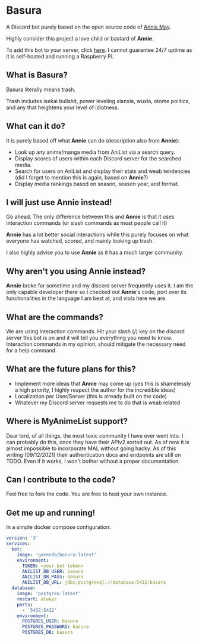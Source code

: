# Basura

A Discord bot purely based on the open source code of [Annie May](https://github.com/AlexanderColen/Annie-May-Discord-Bot).

Highly consider this project a love child or bastard of **Annie**.

To add this bot to your server, click [here](https://discord.com/api/oauth2/authorize?client_id=870014073197170799&permissions=517543939136&scope=bot%20applications.commands).
I cannot guarantee 24/7 uptime as it is self-hosted and running a Raspberry Pi.

## What is Basura?
Basura literally means trash.

Trash includes isekai bullshit, power leveling xianxia, wuxia, otome politics,
and any that heightens your level of idiotness.

## What can it do?
It is purely based off what **Annie** can do (description also from **Annie**):
- Look up any anime/manga media from AniList via a search query.
- Display scores of users within each Discord server for the searched media.
- Search for users on AniList and display their stats and weab tendencies (did I forget to mention this is again, based on **Annie**?)
- Display media rankings based on season, season year, and format.

## I will just use Annie instead!
Go ahead. The only difference between this and **Annie** is that it uses interaction commands (or slash commands as most people call it)

**Annie** has a lot better social interactions while this purely focuses on what everyone has watched, scored, and mainly looking up trash.

I also highly advise you to use **Annie** as it has a much larger community.

## Why aren't you using Annie instead?
**Annie** broke for sometime and my discord server frequently uses it. I am the only capable developer there so I checked out **Annie**'s code, port over its functionalities
in the language I am best at, and viola here we are.

## What are the commands?
We are using interaction commands. Hit your slash (/) key on the discord server this bot is on and it will tell you everything you need to know.
Interaction commands in my opinion, should mitigate the necessary need for a help command.

## What are the future plans for this?
- Implement more ideas that **Annie** may come up (yes this is shamelessly a high priority, I highly respect the author for the incredible ideas)
- Localization per User/Server (this is already built on the code)
- Whatever my Discord server requests me to do that is weab related

## Where is MyAnimeList support?
Dear lord, of all things, the most toxic community I have ever went into. I can probably do this, once they have their APIv2 sorted out. As of now it is almost impossible
to incorporate MAL without going hacky. As of this writing (09/12/2021) their authentication docs and endpoints are still on TODO. Even if it works, I won't bother without a proper
documentation.

## Can I contribute to the code?
Feel free to fork the code. You are free to host your own instance.

## Get me up and running!
In a simple docker compose configuration:
```yaml
version: '3'
services:
  bot:
    image: 'gavenda/basura:latest'
    environment:
      TOKEN: <your bot token>
      ANILIST_DB_USER: basura
      ANILIST_DB_PASS: basura
      ANILIST_DB_URL: jdbc:postgresql://database:5432/basura
  database:
    image: 'postgres:latest'
    restart: always
    ports:
      - '5432:5432'
    environment:
      POSTGRES_USER: basura
      POSTGRES_PASSWORD: basura
      POSTGRES_DB: basura
```
